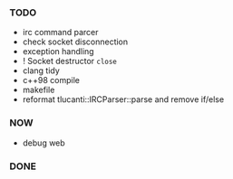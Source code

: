 
### TODO

- irc command parcer
- check socket disconnection
- exception handling
- ! Socket destructor `close`
- clang tidy
- c++98 compile
- makefile
- reformat tlucanti::IRCParser::parse and remove if/else

### NOW

- debug web

### DONE
